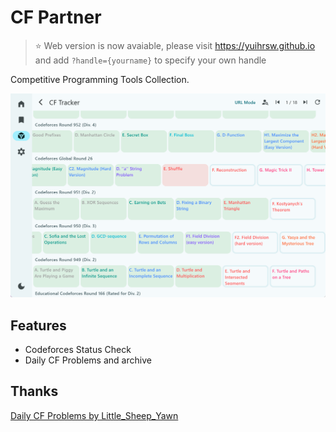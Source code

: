 # CF Partner

> ⭐️ Web version is now avaiable, please visit https://yuihrsw.github.io and add `?handle={yourname}` to specify your own handle

Competitive Programming Tools Collection.

![screenshot](res/images/screenshot/screenshot.png)

## Features

- Codeforces Status Check
- Daily CF Problems and archive

## Thanks

[Daily CF Problems by Little_Sheep_Yawn](https://github.com/Yawn-Sean/Daily_CF_Problems)